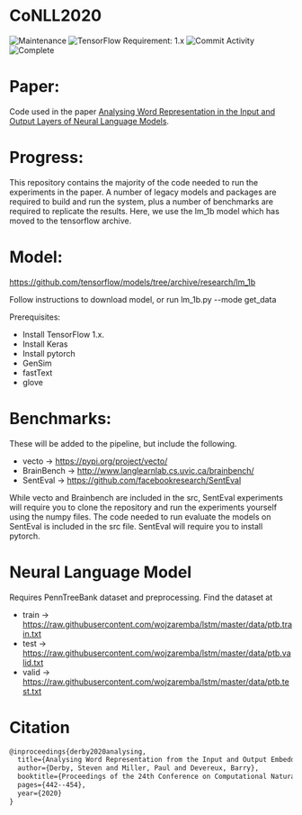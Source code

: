 # CoNLL2020
![Maintenance](https://img.shields.io/badge/Maintained%3F-yes-green.svg)
![TensorFlow Requirement: 1.x](https://img.shields.io/badge/TensorFlow%20Requirement-1.x-brightgreen)
![Commit Activity](https://api.github.com/repos/stevend94/CoNLL2020/stats/commit_activity)
![Complete](https://img.shields.io/badge/Complete-90%25-green)

# Paper:
Code used in the paper [Analysing Word Representation in the Input and Output Layers of Neural Language Models](https://www.aclweb.org/anthology/2020.conll-1.36.pdf).  

# Progress:
This repository contains the majority of the code needed to run the experiments in the paper. A number of legacy models and packages are required to build and run the system, plus a number of benchmarks are required to replicate the results. Here, we use the lm_1b model which has moved to the tensorflow archive. 

# Model:
https://github.com/tensorflow/models/tree/archive/research/lm_1b

Follow instructions to download model, or run lm_1b.py --mode get_data

Prerequisites:
* Install TensorFlow 1.x.
* Install Keras
* Install pytorch
* GenSim
* fastText
* glove 

# Benchmarks:
These will be added to the pipeline, but include the following.
* vecto -> https://pypi.org/project/vecto/
* BrainBench -> http://www.langlearnlab.cs.uvic.ca/brainbench/
* SentEval -> https://github.com/facebookresearch/SentEval

While vecto and Brainbench are included in the src, SentEval experiments will require you to clone the repository and run the experiments yourself using the numpy files. The code needed to run evaluate the models on SentEval is included in the src file. SentEval will require you to install pytorch.


# Neural Language Model
Requires PennTreeBank dataset and preprocessing. Find the dataset at 

* train -> https://raw.githubusercontent.com/wojzaremba/lstm/master/data/ptb.train.txt
* test  -> https://raw.githubusercontent.com/wojzaremba/lstm/master/data/ptb.valid.txt
* valid -> https://raw.githubusercontent.com/wojzaremba/lstm/master/data/ptb.test.txt
        
# Citation
```latex
@inproceedings{derby2020analysing,
  title={Analysing Word Representation from the Input and Output Embeddings in Neural Network Language Models},
  author={Derby, Steven and Miller, Paul and Devereux, Barry},
  booktitle={Proceedings of the 24th Conference on Computational Natural Language Learning},
  pages={442--454},
  year={2020}
}
```
